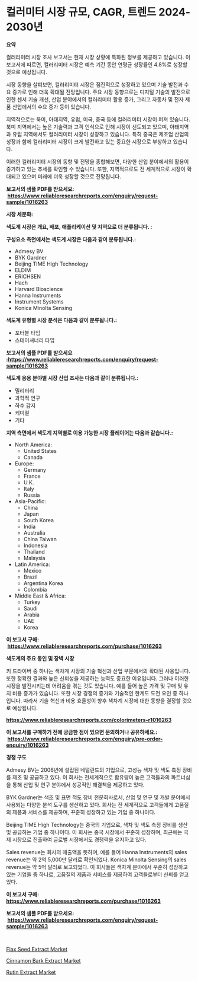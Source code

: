 <p><h1>컬러미터 시장 규모, CAGR, 트렌드 2024-2030년</h1></p><p><strong>요약</strong></p>
<p><p>컬러리미터 시장 조사 보고서는 현재 시장 상황에 특화된 정보를 제공하고 있습니다. 이 보고서에 따르면, 컬러리미터 시장은 예측 기간 동안 연평균 성장률인 4.8%로 성장할 것으로 예상됩니다. </p><p>시장 동향을 살펴보면, 컬러리미터 시장은 점진적으로 성장하고 있으며 기술 발전과 수요 증가로 인해 더욱 확대될 전망입니다. 주요 시장 동향으로는 디지털 기술의 발전으로 인한 센서 기술 개선, 산업 분야에서의 컬러리미터 활용 증가, 그리고 자동차 및 전자 제품 산업에서의 수요 증가 등이 있습니다.</p><p>지역적으로는 북미, 아태지역, 유럽, 미국, 중국 등에 컬러리미터 시장이 퍼져 있습니다. 북미 지역에서는 높은 기술력과 고객 인식으로 인해 시장이 선도되고 있으며, 아태지역과 유럽 지역에서도 컬러리미터 시장이 성장하고 있습니다. 특히 중국은 제조업 산업의 성장과 함께 컬러리미터 시장이 크게 발전하고 있는 중요한 시장으로 부상하고 있습니다.</p><p>이러한 컬러리미터 시장의 동향 및 전망을 종합해보면, 다양한 산업 분야에서의 활용이 증가하고 있는 추세를 확인할 수 있습니다. 또한, 지역적으로도 전 세계적으로 시장이 확대되고 있으며 미래에 더욱 성장할 것으로 전망됩니다.</p></p>
<p><strong>보고서의 샘플 PDF를 받으세요: &nbsp;<a href="https://www.reliableresearchreports.com/enquiry/request-sample/1016263">https://www.reliableresearchreports.com/enquiry/request-sample/1016263</a></strong></p>
<p><strong>시장 세분화:</strong></p>
<p><strong> 색도계 시장은 개요, 배포, 애플리케이션 및 지역으로 더 분류됩니다. :</strong></p>
<p><strong>구성요소 측면에서는 색도계 시장은 다음과 같이 분류됩니다.:</strong></p>
<p><ul><li>Admesy BV</li><li>BYK Gardner</li><li>Beijing TIME High Technology</li><li>ELDIM</li><li>ERICHSEN</li><li>Hach</li><li>Harvard Bioscience</li><li>Hanna Instruments</li><li>Instrument Systems</li><li>Konica Minolta Sensing</li></ul></p>
<p><strong> 색도계 유형별 시장 분석은 다음과 같이 분류됩니다.:</strong></p>
<p><ul><li>포터블 타입</li><li>스테이셔너리 타입</li></ul></p>
<p><strong>보고서의 샘플 PDF를 받으세요 :<a href="https://www.reliableresearchreports.com/enquiry/request-sample/1016263">https://www.reliableresearchreports.com/enquiry/request-sample/1016263</a></strong></p>
<p><strong> 색도계 응용 분야별 시장 산업 조사는 다음과 같이 분류됩니다.:</strong></p>
<p><ul><li>밀리터리</li><li>과학적 연구</li><li>하수 감지</li><li>케미컬</li><li>기타</li></ul></p>
<p><strong>지역 측면에서 색도계 지역별로 이용 가능한 시장 플레이어는 다음과 같습니다.:</strong></p>
<p><ul>
    <li>
        North America:
        <ul>
            <li>United States</li>
            <li>Canada</li>
        </ul>
    </li>
    <li>
        Europe:
        <ul>
            <li>Germany</li>
            <li>France</li>
            <li>U.K.</li>
            <li>Italy</li>
            <li>Russia</li>
        </ul>
    </li>
    <li>
        Asia-Pacific:
        <ul>
            <li>China</li>
            <li>Japan</li>
            <li>South Korea</li>
            <li>India</li>
            <li>Australia</li>
            <li>China Taiwan</li>
            <li>Indonesia</li>
            <li>Thailand</li>
            <li>Malaysia</li>
        </ul>
    </li>
    <li>
        Latin America:
        <ul>
            <li>Mexico</li>
            <li>Brazil</li>
            <li>Argentina Korea</li>
            <li>Colombia</li>
        </ul>
    </li>
    <li>
        Middle East & Africa:
        <ul>
            <li>Turkey</li>
            <li>Saudi</li>
            <li>Arabia</li>
            <li>UAE</li>
            <li>Korea</li>
        </ul>
    </li>
    </ul></p>
<p><strong>이 보고서 구매: &nbsp;<a href="https://www.reliableresearchreports.com/purchase/1016263">https://www.reliableresearchreports.com/purchase/1016263</a></strong></p>
<p><strong>색도계의 주요 동인 및 장벽 시장</strong></p>
<p><p>키 드라이버 중 하나는 색차계 시장의 기술 혁신과 산업 부문에서의 확대된 사용입니다. 또한 정확한 결과와 높은 신뢰성을 제공하는 능력도 중요한 이유입니다. 그러나 이러한 시장을 발전시키는데 어려움을 겪는 것도 있습니다. 예를 들어 높은 가격 및 구매 및 유지 비용 증가가 있습니다. 또한 시장 경쟁의 증가와 기술적인 한계도 도전 요인 중 하나입니다. 따라서 기술 혁신과 비용 효율성이 향후 색차계 시장에 대한 동향을 결정할 것으로 예상됩니다.</p></p>
<p><strong><a href="https://www.reliableresearchreports.com/colorimeters-r1016263">https://www.reliableresearchreports.com/colorimeters-r1016263</a></strong></p>
<p><strong>이 보고서를 구매하기 전에 궁금한 점이 있으면 문의하거나 공유하세요.: &nbsp;<a href="https://www.reliableresearchreports.com/enquiry/pre-order-enquiry/1016263">https://www.reliableresearchreports.com/enquiry/pre-order-enquiry/1016263</a></strong></p>
<p><strong>경쟁 구도</strong></p>
<p><p>Admesy BV는 2006년에 설립된 네덜란드의 기업으로, 고성능 색차 및 색도 측정 장비를 제조 및 공급하고 있다. 이 회사는 전세계적으로 함유량이 높은 고객들과의 파트너십을 통해 산업 및 연구 분야에서 성공적인 해결책을 제공하고 있다.</p><p>BYK Gardner는 색조 및 표면 척도 장비 전문회사로서, 산업 및 연구 및 개발 분야에서 사용되는 다양한 분석 도구를 생산하고 있다. 회사는 전 세계적으로 고객들에게 고품질의 제품과 서비스를 제공하며, 꾸준히 성장하고 있는 기업 중 하나이다.</p><p>Beijing TIME High Technology는 중국의 기업으로, 색차 및 색도 측정 장비를 생산 및 공급하는 기업 중 하나이다. 이 회사는 중국 시장에서 꾸준히 성장하며, 최근에는 국제 시장으로 진출하여 글로벌 시장에서도 경쟁력을 유지하고 있다.</p><p>Sales revenue는 회사의 매출액을 뜻하며, 예를 들어 Hanna Instruments의 sales revenue는 약 2억 5,000만 달러로 확인되었다. Konica Minolta Sensing의 sales revenue는 약 5억 달러로 보고되었다. 이 회사들은 색차계 분야에서 꾸준히 성장하고 있는 기업들 중 하나로, 고품질의 제품과 서비스를 제공하여 고객들로부터 신뢰를 얻고 있다.</p></p>
<p><strong>이 보고서 구매: &nbsp; <a href="https://www.reliableresearchreports.com/purchase/1016263">https://www.reliableresearchreports.com/purchase/1016263</a></strong></p>
<p><strong>보고서의 샘플 PDF를 받으세요: &nbsp;<a href="https://www.reliableresearchreports.com/enquiry/request-sample/1016263">https://www.reliableresearchreports.com/enquiry/request-sample/1016263</a></strong><strong></strong></p>
<p>&nbsp;</p>
<p><p><a href="https://summer-dogwood-3e9.notion.site/Flax-Seed-Extract-Market-A-Comprehensive-Report-of-its-Market-Share-Growth-Trends-2024-2031-c8887d51bd1e49b28d0dc05e1648647a">Flax Seed Extract Market</a></p><p><a href="https://forested-sushi-9b0.notion.site/Cinnamon-Bark-Extract-Market-Challenges-Opportunities-and-Growth-Drivers-and-Major-Market-Players-5aa23d9d503d4c898194a5406c8b0a27">Cinnamon Bark Extract Market</a></p><p><a href="https://sore-arch-6db.notion.site/Rutin-Extract-Market-Size-and-Growth-Market-Segmentation-Regional-and-Country-Breakdowns-and-Mark-d348fe81738e4b0e8d19a68cd66d0a69">Rutin Extract Market</a></p></p>